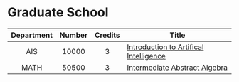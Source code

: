 # Graduate School

| Department| Number | Credits | Title  |
|:-----------:|:-----:|:-----------:|------|
| AIS |  10000 | 3 | [Introduction to Artifical Intelligence](https://github.com/RobWiederstein/tutorial_grad_school/tree/main/ais_10000_intro_to_artif_intel) |
| MATH |  50500 | 3 | [Intermediate Abstract Algebra](https://github.com/RobWiederstein/tutorial_grad_school/tree/main/math_50500_intermed_abstract_algebra) |
